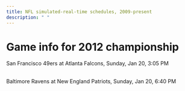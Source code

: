 ```yaml
---
title: NFL simulated-real-time schedules, 2009-present
description: " "
---
```


# Game info for 2012 championship

San Francisco 49ers at Atlanta Falcons, Sunday, Jan 20, 3:05 PM

<br/>Baltimore Ravens at New England Patriots, Sunday, Jan 20, 6:40 PM

